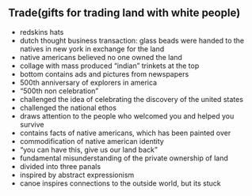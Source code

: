 <!-- order:10 -->
## Trade(gifts for trading land with white people)
- redskins hats
- dutch thought business transaction: glass beads were handed to the natives in new york in exchange for the land
- native americans believed no one owned the land
- collage with mass produced “indian” trinkets at the top
- bottom contains ads and pictures from newspapers
- 500th anniversary of explorers in america
- “500th non celebration”
- challenged the idea of celebrating the discovery of the united states 
- challenged the national ethos
- draws attention to the people who welcomed you and helped you survive
- contains facts of native americans, which has been painted over
- commodification of native american identity
- “you can have this, give us our land back”
- fundamental misunderstanding of the private ownership of land
- divided into three panals
- inspired by abstract expressionism
- canoe inspires connections to the outside world, but its stuck
